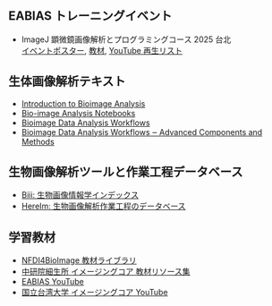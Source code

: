 ## EABIAS トレーニングイベント
- ImageJ 顕微鏡画像解析とプログラミングコース 2025 台北    
[イベントポスター](https://drive.google.com/file/d/11DaEflREvSH5XQLByhorO5-ToM6Tu5g0/view?usp=drive_link), 
[教材](https://github.com/EABIAS/2025-ImageJ-Micro-Image-Analysis-and-Programming_Taipei),
[YouTube 再生リスト](https://youtube.com/playlist?list=PL_9oCBBWdG8mLVflK-MJ3YkUPmhwpKO1s&si=dzi0C2x5MDti2cIO)

## 生体画像解析テキスト
- [Introduction to Bioimage Analysis](https://bioimagebook.github.io/index.html)
- [Bio-image Analysis Notebooks](https://haesleinhuepf.github.io/BioImageAnalysisNotebooks/intro.html)
- [Bioimage Data Analysis Workflows](https://link.springer.com/book/10.1007/978-3-030-22386-1)  
- [Bioimage Data Analysis Workflows ‒ Advanced Components and Methods](https://link.springer.com/book/10.1007/978-3-030-76394-7)

## 生物画像解析ツールと作業工程データベース
- [Biii: 生物画像情報学インデックス](https://biii.eu/)  
- [HereIm: 生物画像解析作業工程のデータベース](https://hereimntuic.com/)

## 学習教材
- [NFDI4BioImage 教材ライブラリ](https://nfdi4bioimage.github.io/training/readme.html)  
- [中研院細生所 イメージングコア 教材リソース集](https://getupnote.com/share/notes/N6hHwRcoQthOYIy9a8LANC7GxmT2/f26750fe-fd45-4b39-8b55-8791fc8de73d)
- [EABIAS YouTube](https://www.youtube.com/@EABIAS)  
- [国立台湾大学 イメージングコア YouTube](https://www.youtube.com/@imagingcore9084)  


